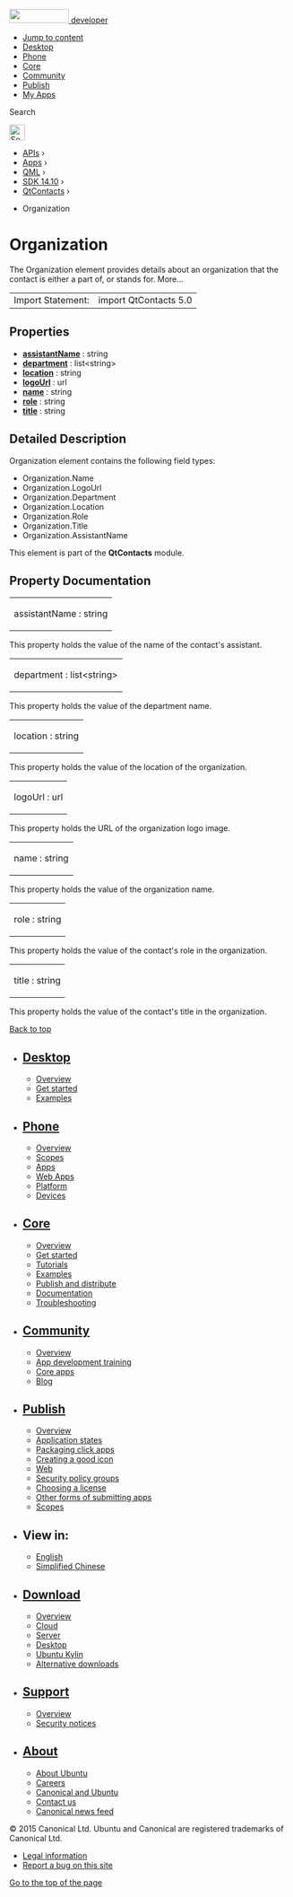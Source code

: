 <a href="https://developer.ubuntu.com/" class="logo-ubuntu"><img src="https://developer.ubuntu.com/assets/sites/ubuntu/latest/u/img/logos/logo-ubuntu-orange.svg" width="106" height="25" /> <span>developer</span></a>

-   [Jump to content](index.html#main-content)
-   [Desktop](https://developer.ubuntu.com/en/desktop/)
-   [Phone](https://developer.ubuntu.com/en/phone/)
-   [Core](https://developer.ubuntu.com/core)
-   [Community](https://developer.ubuntu.com/en/community/)
-   [Publish](https://developer.ubuntu.com/en/publish/)
-   [My Apps](https://myapps.developer.ubuntu.com/)

Search

<img src="https://developer.ubuntu.com/assets/sites/ubuntu/latest/u/img/search-white.svg" alt="Search" height="28" />

-   [APIs](../../../../index.html) ›
-   [Apps](../../../index.html) ›
-   [QML](../../index.html) ›
-   [SDK 14.10](../index.html) ›
-   [QtContacts](../QtContacts/index.html) ›

<!-- -->

-   Organization

Organization
============

<span class="subtitle"></span>
The Organization element provides details about an organization that the contact is either a part of, or stands for. More...

|                   |                       |
|-------------------|-----------------------|
| Import Statement: | import QtContacts 5.0 |

<span id="properties"></span>
Properties
----------

-   ****[assistantName](index.html#assistantName-prop)**** : string
-   ****[department](index.html#department-prop)**** : list&lt;string&gt;
-   ****[location](index.html#location-prop)**** : string
-   ****[logoUrl](index.html#logoUrl-prop)**** : url
-   ****[name](index.html#name-prop)**** : string
-   ****[role](index.html#role-prop)**** : string
-   ****[title](index.html#title-prop)**** : string

<span id="details"></span>
Detailed Description
--------------------

Organization element contains the following field types:

-   Organization.Name
-   Organization.LogoUrl
-   Organization.Department
-   Organization.Location
-   Organization.Role
-   Organization.Title
-   Organization.AssistantName

This element is part of the **QtContacts** module.

Property Documentation
----------------------

<table>
<colgroup>
<col width="100%" />
</colgroup>
<tbody>
<tr class="odd">
<td><p><span id="assistantName-prop"></span><span class="name">assistantName</span> : <span class="type">string</span></p></td>
</tr>
</tbody>
</table>

This property holds the value of the name of the contact's assistant.

<table>
<colgroup>
<col width="100%" />
</colgroup>
<tbody>
<tr class="odd">
<td><p><span id="department-prop"></span><span class="name">department</span> : <span class="type">list</span>&lt;<span class="type">string</span>&gt;</p></td>
</tr>
</tbody>
</table>

This property holds the value of the department name.

<table>
<colgroup>
<col width="100%" />
</colgroup>
<tbody>
<tr class="odd">
<td><p><span id="location-prop"></span><span class="name">location</span> : <span class="type">string</span></p></td>
</tr>
</tbody>
</table>

This property holds the value of the location of the organization.

<table>
<colgroup>
<col width="100%" />
</colgroup>
<tbody>
<tr class="odd">
<td><p><span id="logoUrl-prop"></span><span class="name">logoUrl</span> : <span class="type">url</span></p></td>
</tr>
</tbody>
</table>

This property holds the URL of the organization logo image.

<table>
<colgroup>
<col width="100%" />
</colgroup>
<tbody>
<tr class="odd">
<td><p><span id="name-prop"></span><span class="name">name</span> : <span class="type">string</span></p></td>
</tr>
</tbody>
</table>

This property holds the value of the organization name.

<table>
<colgroup>
<col width="100%" />
</colgroup>
<tbody>
<tr class="odd">
<td><p><span id="role-prop"></span><span class="name">role</span> : <span class="type">string</span></p></td>
</tr>
</tbody>
</table>

This property holds the value of the contact's role in the organization.

<table>
<colgroup>
<col width="100%" />
</colgroup>
<tbody>
<tr class="odd">
<td><p><span id="title-prop"></span><span class="name">title</span> : <span class="type">string</span></p></td>
</tr>
</tbody>
</table>

This property holds the value of the contact's title in the organization.

[Back to top](index.html#)

-   [Desktop](https://developer.ubuntu.com/en/desktop/)
    ---------------------------------------------------

    -   [Overview](https://developer.ubuntu.com/en/desktop/)
    -   [Get started](http://snapcraft.io/?utm_source=developer.ubuntu.com&utm_medium=devportal&utm_term=snaps%20snapcraft%20desktop&utm_content=menu&utm_campaign=duc_snappers)
    -   [Examples](https://github.com/ubuntu/snappy-playpen)

-   [Phone](https://developer.ubuntu.com/en/phone/)
    -----------------------------------------------

    -   [Overview](https://developer.ubuntu.com/en/phone/)
    -   [Scopes](https://developer.ubuntu.com/en/phone/scopes/)
    -   [Apps](https://developer.ubuntu.com/en/phone/apps/)
    -   [Web Apps](https://developer.ubuntu.com/en/phone/web/)
    -   [Platform](https://developer.ubuntu.com/en/phone/platform/)
    -   [Devices](https://developer.ubuntu.com/en/phone/devices/)

-   [Core](https://developer.ubuntu.com/core)
    -----------------------------------------

    -   [Overview](https://developer.ubuntu.com/core)
    -   [Get started](https://developer.ubuntu.com/core/get-started)
    -   [Tutorials](https://developer.ubuntu.com/core/tutorials)
    -   [Examples](https://developer.ubuntu.com/core/examples)
    -   [Publish and distribute](https://developer.ubuntu.com/core/publish-and-distribute)
    -   [Documentation](https://developer.ubuntu.com/core/documentation)
    -   [Troubleshooting](https://developer.ubuntu.com/core/troubleshooting)

-   [Community](https://developer.ubuntu.com/en/community/)
    -------------------------------------------------------

    -   [Overview](https://developer.ubuntu.com/en/community/)
    -   [App development training](https://developer.ubuntu.com/en/community/training/)
    -   [Core apps](https://developer.ubuntu.com/en/community/core-apps/)
    -   [Blog](https://developer.ubuntu.com/en/community/blog/)

-   [Publish](https://developer.ubuntu.com/en/publish/)
    ---------------------------------------------------

    -   [Overview](https://developer.ubuntu.com/en/publish/)
    -   [Application states](https://developer.ubuntu.com/en/publish/application-states/)
    -   [Packaging click apps](https://developer.ubuntu.com/en/publish/packaging-click-apps/)
    -   [Creating a good icon](https://developer.ubuntu.com/en/publish/creating-a-good-icon/)
    -   [Web](https://developer.ubuntu.com/en/publish/web/)
    -   [Security policy groups](https://developer.ubuntu.com/en/publish/security-policy-groups/)
    -   [Choosing a license](https://developer.ubuntu.com/en/publish/choosing-a-license/)
    -   [Other forms of submitting apps](https://developer.ubuntu.com/en/publish/other-forms-of-submitting-apps/)
    -   [Scopes](https://developer.ubuntu.com/en/publish/scopes/)

-   View in:
    --------

    -   [English](index.html "Change to language: English")
    -   [Simplified Chinese](index.html "Change to language: Simplified Chinese")

-   [Download](http://ubuntu.com/download/)
    ---------------------------------------

    -   [Overview](http://ubuntu.com/download)
    -   [Cloud](http://ubuntu.com/download/cloud)
    -   [Server](http://ubuntu.com/download/server)
    -   [Desktop](http://ubuntu.com/download/desktop)
    -   [Ubuntu Kylin](http://ubuntu.com/download/ubuntu-kylin)
    -   [Alternative downloads](http://ubuntu.com/download/alternative-downloads)

-   [Support](http://ubuntu.com/support/)
    -------------------------------------

    -   [Overview](http://ubuntu.com/support)
    -   [Security notices](http://www.ubuntu.com/usn/)

-   [About](http://ubuntu.com/about/)
    ---------------------------------

    -   [About Ubuntu](http://ubuntu.com/about/about-ubuntu)
    -   [Careers](http://www.canonical.com/careers)
    -   [Canonical and Ubuntu](http://ubuntu.com/about/canonical-and-ubuntu)
    -   [Contact us](http://ubuntu.com/about/contact-us)
    -   [Canonical news feed](http://insights.ubuntu.com/feed/)

© 2015 Canonical Ltd. Ubuntu and Canonical are registered trademarks of Canonical Ltd.

-   [Legal information](http://www.ubuntu.com/legal)
-   [Report a bug on this site](https://bugs.launchpad.net/developer-ubuntu-com/)

<span class="accessibility-aid">[Go to the top of the page](index.html#)</span>
